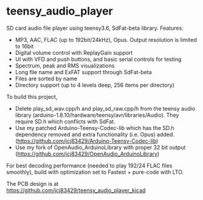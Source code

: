 # teensy_audio_player
SD card audio file player using teensy3.6, SdFat-beta library. Features:
 - MP3, AAC, FLAC (up to 192bit/24kHz), Opus. Output resolution is limited to 16bit
 - Digital volume control with ReplayGain support
 - UI with VFD and push buttons, and basic serial controls for testing
 - Spectrum, peak and RMS visualizations
 - Long file name and ExFAT support through SdFat-beta
 - Files are sorted by name
 - Directory support (up to 4 levels deep, 256 items per directory)

To build this project,
 - Delete play_sd_wav.cpp/h and play_sd_raw.cpp/h from the teensy audio library (arduino-1.8.10/hardware/teensy/avr/libraries/Audio). They require SD.h which conflicts with SdFat.
 - Use my patched Arduino-Teensy-Codec-lib which has the SD.h dependency removed and extra functionality (i.e. Opus) added. (https://github.com/jcj83429/Arduino-Teensy-Codec-lib)
 - Use my fork of OpenAudio_ArduinoLibrary with proper 32 bit output (https://github.com/jcj83429/OpenAudio_ArduinoLibrary)

For best decoding performance (needed to play 192/24 FLAC files smoothly), build with optimization set to Fastest + pure-code with LTO.

The PCB design is at https://github.com/jcj83429/teensy_audio_player_kicad
